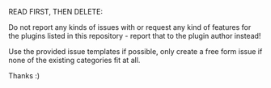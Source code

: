 READ FIRST, THEN DELETE:

Do not report any kinds of issues with or request any kind of features for
the plugins listed in this repository - report that to the plugin author instead!

Use the provided issue templates if possible, only create a free form issue if
none of the existing categories fit at all.

Thanks :)
